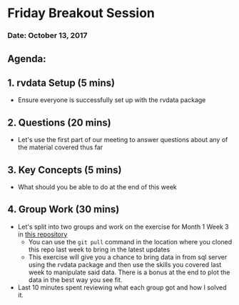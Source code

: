 # Friday Breakout Session
### Date: October 13, 2017

## Agenda:

## 1. rvdata Setup (5 mins)
- Ensure everyone is successfully set up with the rvdata package

## 2. Questions (20 mins)
- Let's use the first part of our meeting to answer questions about any of the material covered thus far

## 3. Key Concepts (5 mins)
- What should you be able to do at the end of this week

## 4. Group Work (30 mins)
- Let's split into two groups and work on the exercise for Month 1 Week 3 in [this repository](https://github.com/DanSPiltzer/Friday_Breakout_Exercises)
	- You can use the ```git pull``` command in the location where you cloned this repo last week to bring in the latest updates
	- This exercise will give you a chance to bring data in from sql server using the rvdata package and then use the skills you covered last week to manipulate said data.  There is a bonus at the end to plot the data in the best way you see fit.
- Last 10 minutes spent reviewing what each group got and how I solved it.